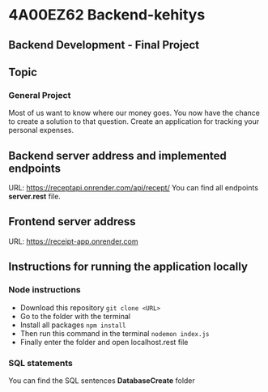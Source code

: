 # 4A00EZ62 Backend-kehitys

## Backend Development - Final Project

## Topic

### General Project

Most of us want to know where our money goes. You now have the chance to create a solution to that question. Create an application for tracking your personal expenses.


## Backend server address and implemented endpoints

URL: https://receptapi.onrender.com/api/recept/
You can find all endpoints **server.rest** file.

## Frontend server address

URL: https://receipt-app.onrender.com

## Instructions for running the application locally

### Node instructions

-   Download this repository `git clone <URL>`
-   Go to the folder with the terminal
-   Install all packages `npm install`
-   Then run this command in the terminal `nodemon index.js`
-   Finally enter the folder and open localhost.rest file

### SQL statements

You can find the SQL sentences **DatabaseCreate** folder
